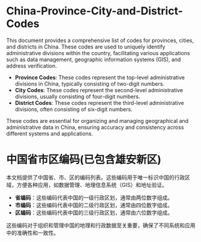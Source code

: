 # China-Province-City-and-District-Codes


This document provides a comprehensive list of codes for provinces, cities, and districts in China. These codes are used to uniquely identify administrative divisions within the country, facilitating various applications such as data management, geographic information systems (GIS), and address verification.

- **Province Codes**: These codes represent the top-level administrative divisions in China, typically consisting of two-digit numbers.
- **City Codes**: These codes represent the second-level administrative divisions, usually consisting of four-digit numbers.
- **District Codes**: These codes represent the third-level administrative divisions, often consisting of six-digit numbers.

These codes are essential for organizing and managing geographical and administrative data in China, ensuring accuracy and consistency across different systems and applications.


# 中国省市区编码(已包含雄安新区)

本文档提供了中国省、市、区的编码列表。这些编码用于唯一标识中国的行政区域，方便各种应用，如数据管理、地理信息系统（GIS）和地址验证。

- **省编码**：这些编码代表中国的一级行政区划，通常由两位数字组成。
- **市编码**：这些编码代表中国的二级行政区划，通常由四位数字组成。
- **区编码**：这些编码代表中国的三级行政区划，通常由六位数字组成。

这些编码对于组织和管理中国的地理和行政数据至关重要，确保了不同系统和应用中的准确性和一致性。


